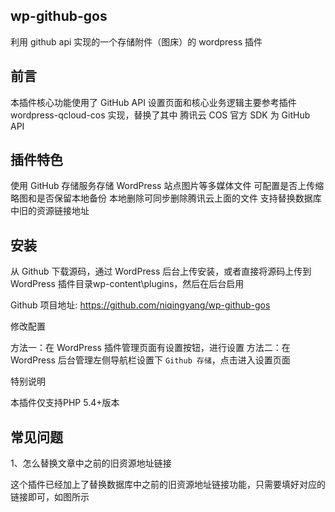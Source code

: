 ## wp-github-gos
利用 github api 实现的一个存储附件（图床）的 wordpress 插件

## 前言

本插件核心功能使用了 GitHub API
设置页面和核心业务逻辑主要参考插件 wordpress-qcloud-cos 实现，替换了其中 腾讯云 COS 官方 SDK 为 GitHub API

## 插件特色

使用 GitHub 存储服务存储 WordPress 站点图片等多媒体文件
可配置是否上传缩略图和是否保留本地备份
本地删除可同步删除腾讯云上面的文件
支持替换数据库中旧的资源链接地址

## 安装

从 Github 下载源码，通过 WordPress 后台上传安装，或者直接将源码上传到 WordPress 插件目录wp-content\plugins，然后在后台启用

Github 项目地址: https://github.com/niqingyang/wp-github-gos

修改配置

方法一：在 WordPress 插件管理页面有设置按钮，进行设置
方法二：在 WordPress 后台管理左侧导航栏设置下 `Github 存储`，点击进入设置页面

特别说明

本插件仅支持PHP 5.4+版本

## 常见问题

1、怎么替换文章中之前的旧资源地址链接

这个插件已经加上了替换数据库中之前的旧资源地址链接功能，只需要填好对应的链接即可，如图所示